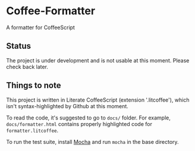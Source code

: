 # Coffee-Formatter

A formatter for CoffeeScript

## Status

The project is under development and is not usable at this moment.  Please check back later.

## Things to note

This project is written in Literate CoffeeScript (extension '.litcoffee'), which isn't syntax-highlighted by Github at this moment.

To read the code, it's suggested to go to `docs/` folder.  For example, `docs/formatter.html` contains properly highlighted code for `formatter.litcoffee`.

To run the test suite, install [Mocha](https://github.com/visionmedia/mocha) and run `mocha` in the base directory.